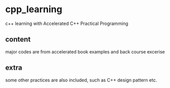 # cpp_learning
c++ learning with Accelerated C++ Practical Programming

## content
major codes are from accelerated book examples and back course excerise

## extra
some other practices are also included, such as C++ design pattern etc.
